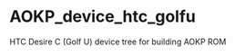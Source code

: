 AOKP_device_htc_golfu
=====================

HTC Desire C (Golf U) device tree for building AOKP ROM
